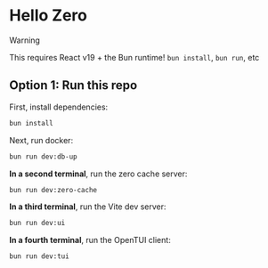 # Hello Zero

> [!WARNING]  
> This requires React v19 + the Bun runtime! `bun install`, `bun run`, etc

## Option 1: Run this repo

First, install dependencies:

```sh
bun install
```

Next, run docker:

```sh
bun run dev:db-up
```

**In a second terminal**, run the zero cache server:

```sh
bun run dev:zero-cache
```

**In a third terminal**, run the Vite dev server:

```sh
bun run dev:ui
```

**In a fourth terminal**, run the OpenTUI client:

```sh
bun run dev:tui
```
